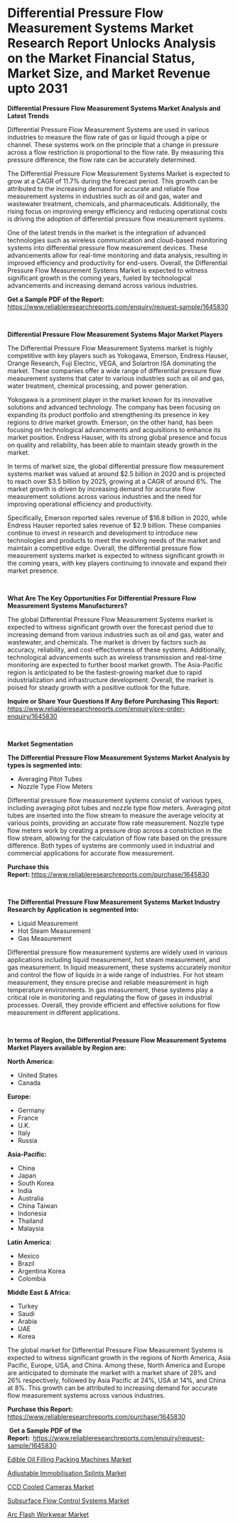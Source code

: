 <p><h1>Differential Pressure Flow Measurement Systems Market Research Report Unlocks Analysis on the Market Financial Status, Market Size, and Market Revenue upto 2031</h1></p><p><strong>Differential Pressure Flow Measurement Systems Market Analysis and Latest Trends</strong></p>
<p><p>Differential Pressure Flow Measurement Systems are used in various industries to measure the flow rate of gas or liquid through a pipe or channel. These systems work on the principle that a change in pressure across a flow restriction is proportional to the flow rate. By measuring this pressure difference, the flow rate can be accurately determined.</p><p>The Differential Pressure Flow Measurement Systems Market is expected to grow at a CAGR of 11.7% during the forecast period. This growth can be attributed to the increasing demand for accurate and reliable flow measurement systems in industries such as oil and gas, water and wastewater treatment, chemicals, and pharmaceuticals. Additionally, the rising focus on improving energy efficiency and reducing operational costs is driving the adoption of differential pressure flow measurement systems.</p><p>One of the latest trends in the market is the integration of advanced technologies such as wireless communication and cloud-based monitoring systems into differential pressure flow measurement devices. These advancements allow for real-time monitoring and data analysis, resulting in improved efficiency and productivity for end-users. Overall, the Differential Pressure Flow Measurement Systems Market is expected to witness significant growth in the coming years, fueled by technological advancements and increasing demand across various industries.</p></p>
<p><strong>Get a Sample PDF of the Report:&nbsp;</strong> <a href="https://www.reliableresearchreports.com/enquiry/request-sample/1645830">https://www.reliableresearchreports.com/enquiry/request-sample/1645830</a></p>
<p>&nbsp;</p>
<p><strong>Differential Pressure Flow Measurement Systems Major Market Players</strong></p>
<p><p>The Differential Pressure Flow Measurement Systems market is highly competitive with key players such as Yokogawa, Emerson, Endress Hauser, Orange Research, Fuji Electric, VEGA, and Solartron ISA dominating the market. These companies offer a wide range of differential pressure flow measurement systems that cater to various industries such as oil and gas, water treatment, chemical processing, and power generation.</p><p>Yokogawa is a prominent player in the market known for its innovative solutions and advanced technology. The company has been focusing on expanding its product portfolio and strengthening its presence in key regions to drive market growth. Emerson, on the other hand, has been focusing on technological advancements and acquisitions to enhance its market position. Endress Hauser, with its strong global presence and focus on quality and reliability, has been able to maintain steady growth in the market.</p><p>In terms of market size, the global differential pressure flow measurement systems market was valued at around $2.5 billion in 2020 and is projected to reach over $3.5 billion by 2025, growing at a CAGR of around 6%. The market growth is driven by increasing demand for accurate flow measurement solutions across various industries and the need for improving operational efficiency and productivity.</p><p>Specifically, Emerson reported sales revenue of $16.8 billion in 2020, while Endress Hauser reported sales revenue of $2.9 billion. These companies continue to invest in research and development to introduce new technologies and products to meet the evolving needs of the market and maintain a competitive edge. Overall, the differential pressure flow measurement systems market is expected to witness significant growth in the coming years, with key players continuing to innovate and expand their market presence.</p></p>
<p>&nbsp;</p>
<p><strong>What Are The Key Opportunities For Differential Pressure Flow Measurement Systems Manufacturers?</strong></p>
<p><p>The global Differential Pressure Flow Measurement Systems market is expected to witness significant growth over the forecast period due to increasing demand from various industries such as oil and gas, water and wastewater, and chemicals. The market is driven by factors such as accuracy, reliability, and cost-effectiveness of these systems. Additionally, technological advancements such as wireless transmission and real-time monitoring are expected to further boost market growth. The Asia-Pacific region is anticipated to be the fastest-growing market due to rapid industrialization and infrastructure development. Overall, the market is poised for steady growth with a positive outlook for the future.</p></p>
<p><strong>Inquire or Share Your Questions If Any Before Purchasing This Report:</strong> <a href="https://www.reliableresearchreports.com/enquiry/pre-order-enquiry/1645830">https://www.reliableresearchreports.com/enquiry/pre-order-enquiry/1645830</a></p>
<p>&nbsp;</p>
<p><strong>Market Segmentation</strong></p>
<p><strong>The Differential Pressure Flow Measurement Systems Market Analysis by types is segmented into:</strong></p>
<p><ul><li>Averaging Pitot Tubes</li><li>Nozzle Type Flow Meters</li></ul></p>
<p><p>Differential pressure flow measurement systems consist of various types, including averaging pitot tubes and nozzle type flow meters. Averaging pitot tubes are inserted into the flow stream to measure the average velocity at various points, providing an accurate flow rate measurement. Nozzle type flow meters work by creating a pressure drop across a constriction in the flow stream, allowing for the calculation of flow rate based on the pressure difference. Both types of systems are commonly used in industrial and commercial applications for accurate flow measurement.</p></p>
<p><strong>Purchase this Report:&nbsp;</strong><a href="https://www.reliableresearchreports.com/purchase/1645830">https://www.reliableresearchreports.com/purchase/1645830</a></p>
<p>&nbsp;</p>
<p><strong>The Differential Pressure Flow Measurement Systems Market Industry Research by Application is segmented into:</strong></p>
<p><ul><li>Liquid Measurement</li><li>Hot Steam Measurement</li><li>Gas Measurement</li></ul></p>
<p><p>Differential pressure flow measurement systems are widely used in various applications including liquid measurement, hot steam measurement, and gas measurement. In liquid measurement, these systems accurately monitor and control the flow of liquids in a wide range of industries. For hot steam measurement, they ensure precise and reliable measurement in high temperature environments. In gas measurement, these systems play a critical role in monitoring and regulating the flow of gases in industrial processes. Overall, they provide efficient and effective solutions for flow measurement in different applications.</p></p>
<p>&nbsp;</p>
<p><strong>In terms of Region, the Differential Pressure Flow Measurement Systems Market Players available by Region are:</strong></p>
<p>
    <p> <strong> North America: </strong>
        <ul>
            <li>United States</li>
            <li>Canada</li>
        </ul>
        </p> 
    <p> <strong> Europe: </strong>
        <ul>
            <li>Germany</li>
            <li>France</li>
            <li>U.K.</li>
            <li>Italy</li>
            <li>Russia</li>
        </ul>
        </p> 
    <p> <strong> Asia-Pacific: </strong>
        <ul>
            <li>China</li>
            <li>Japan</li>
            <li>South Korea</li>
            <li>India</li>
            <li>Australia</li>
            <li>China Taiwan</li>
            <li>Indonesia</li>
            <li>Thailand</li>
            <li>Malaysia</li>
        </ul>
        </p> 
    <p> <strong> Latin America: </strong>
        <ul>
            <li>Mexico</li>
            <li>Brazil</li>
            <li>Argentina Korea</li>
            <li>Colombia</li>
        </ul>
        </p> 
    <p> <strong> Middle East & Africa: </strong>
        <ul>
            <li>Turkey</li>
            <li>Saudi</li>
            <li>Arabia</li>
            <li>UAE</li>
            <li>Korea</li>
        </ul>
    </p>
    </p>
<p><p>The global market for Differential Pressure Flow Measurement Systems is expected to witness significant growth in the regions of North America, Asia Pacific, Europe, USA, and China. Among these, North America and Europe are anticipated to dominate the market with a market share of 28% and 26% respectively, followed by Asia Pacific at 24%, USA at 14%, and China at 8%. This growth can be attributed to increasing demand for accurate flow measurement systems across various industries.</p></p>
<p><strong>Purchase this Report: </strong><a href="https://www.reliableresearchreports.com/purchase/1645830">https://www.reliableresearchreports.com/purchase/1645830</a></p>
<p>&nbsp;<strong>Get a Sample PDF of the Report:&nbsp;&nbsp;</strong><a href="https://www.reliableresearchreports.com/enquiry/request-sample/1645830">https://www.reliableresearchreports.com/enquiry/request-sample/1645830</a></p>
<p><strong></strong></p>
<p><p><a href="https://picayune-night-cbd.notion.site/Edible-Oil-Filling-Packing-Machines-Market-Size-Share-Trends-Analysis-Report-By-Material-By-Type-86c864ae2af6431d80f9237b0d50203d">Edible Oil Filling Packing Machines Market</a></p><p><a href="https://artistic-helicopter-ca9.notion.site/Adjustable-Immobilisation-Splints-Market-Size-Evaluating-its-Market-Trends-Growth-and-Projections-f8de59fd507b4465a6e45e0231f65e92">Adjustable Immobilisation Splints Market</a></p><p><a href="https://github.com/juniordelafrance/Market-Research-Report-List-2/blob/main/ccd-cooled-cameras-market.md">CCD Cooled Cameras Market</a></p><p><a href="https://github.com/jaidynmorantestelletmjzya/Market-Research-Report-List-1/blob/main/subsurface-flow-control-systems-market.md">Subsurface Flow Control Systems Market</a></p><p><a href="https://view.publitas.com/reportprime-1/arc-flash-workwear-market-size-reflecting-a-forecast-till-2031-market-by-type-by-application-and-by-geography/">Arc Flash Workwear Market</a></p></p>